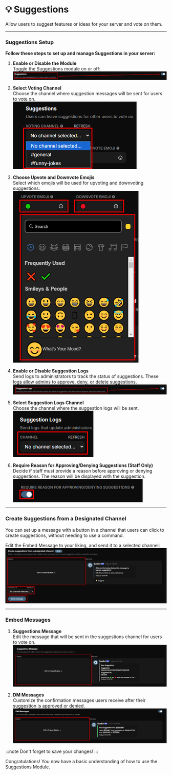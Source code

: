 # 💡 Suggestions

Allow users to suggest features or ideas for your server and vote on them.

-----------

### Suggestions Setup

**Follow these steps to set up and manage Suggestions in your server:**

1. **Enable or Disable the Module**  
   Toggle the Suggestions module on or off:  
   ![Enable or disable suggestions module](./img/Suggestion-EnableDisable.png)

2. **Select Voting Channel**  
   Choose the channel where suggestion messages will be sent for users to vote on.  
   ![Select the voting channel](./img/Suggestion-SelectChannel.png)

3. **Choose Upvote and Downvote Emojis**  
   Select which emojis will be used for upvoting and downvoting suggestions:  
   ![Choose vote emojis](./img/Suggestion-EmojiSelect.png)

4. **Enable or Disable Suggestion Logs**  
   Send logs to administrators to track the status of suggestions. These logs allow admins to approve, deny, or delete suggestions.  
   ![Enable or disable suggestion logs](./img/Suggestion-EnableDisableLogs.png)

5. **Select Suggestion Logs Channel**  
   Choose the channel where the suggestion logs will be sent.  
   ![Select logs channel](./img/Suggestion-SelectChannelLogs.png)

6. **Require Reason for Approving/Denying Suggestions (Staff Only)**  
   Decide if staff must provide a reason before approving or denying suggestions. The reason will be displayed with the suggestion.  
   ![Require reason for approving or denying suggestions](./img/Suggestion-StaffReasonApproveDeny.png)

----------
### Create Suggestions from a Designated Channel

You can set up a message with a button in a channel that users can click to create suggestions, without needing to use a command.

Edit the Embed Message to your liking, and send it to a selected channel:  
![Suggestion creation button embed](./img/Suggestion-ButtonEmbed.png)

---------
### Embed Messages

1. **Suggestions Message**  
   Edit the message that will be sent in the suggestions channel for users to vote on.  
   ![Edit suggestions embed message](./img/Suggestion-EmbedMessage.png)

2. **DM Messages**  
   Customize the confirmation messages users receive after their suggestion is approved or denied.  
   ![Edit DM messages](./img/Suggestion-DMMessage.png)

:::note
Don't forget to save your changes!
:::

Congratulations! You now have a basic understanding of how to use the Suggestions Module.
